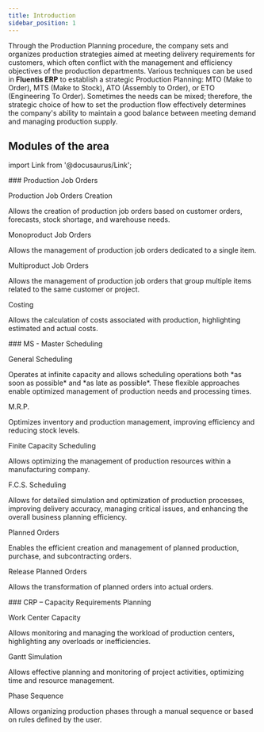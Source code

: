 ```yaml
---
title: Introduction
sidebar_position: 1
---
```


Through the Production Planning procedure, the company sets and organizes production strategies aimed at meeting delivery requirements for customers, which often conflict with the management and efficiency objectives of the production departments. Various techniques can be used in **Fluentis ERP** to establish a strategic Production Planning: MTO (Make to Order), MTS (Make to Stock), ATO (Assembly to Order), or ETO (Engineering To Order). Sometimes the needs can be mixed; therefore, the strategic choice of how to set the production flow effectively determines the company's ability to maintain a good balance between meeting demand and managing production supply.

## Modules of the area

import Link from '@docusaurus/Link';

<div className="cardContainer">
    <div className="card">
###     <Link to="/docs/planning/mps-master-production-scheduling/job-orders-intro">Production Job Orders</Link>
        <p><Link to="/docs/planning/mps-master-production-scheduling/job-order-creation" className="bold-link">Production Job Orders Creation</Link></p>
        <p>Allows the creation of production job orders based on customer orders, forecasts, stock shortage, and warehouse needs.</p>
        <p><Link to="/docs/planning/mps-master-production-scheduling/production-job-orders/new-monoproduct-job-order" className="bold-link">Monoproduct Job Orders</Link></p>
        <p>Allows the management of production job orders dedicated to a single item.</p>
        <p><Link to="/docs/planning/mps-master-production-scheduling/production-job-orders/new-multiproduct-job-order" className="bold-link">Multiproduct Job Orders</Link></p>
        <p>Allows the management of production job orders that group multiple items related to the same customer or project.</p>
        <p><Link to="/docs/planning/mps-master-production-scheduling/production-job-orders/valorization" className="bold-link">Costing</Link></p>
        <p>Allows the calculation of costs associated with production, highlighting estimated and actual costs.</p>
    </div>
</div>
<div className="cardContainer">
    <div className="card">
###     <Link to="/docs/planning/ms-master-scheduling/ms-master-scheduling-intro">MS - Master Scheduling</Link>
        <p><Link to="/docs/planning/ms-master-scheduling/general-schedule" className="bold-link">General Scheduling</Link></p>
        <p>Operates at infinite capacity and allows scheduling operations both *as soon as possible* and *as late as possible*. These flexible approaches enable optimized management of production needs and processing times.</p>
        <p><Link to="/docs/planning/ms-master-scheduling/mrp" className="bold-link">M.R.P.</Link></p>
        <p> Optimizes inventory and production management, improving efficiency and reducing stock levels.</p>
        <p><Link to="/docs/planning/ms-master-scheduling/finite-capacityscheduling" className="bold-link">Finite Capacity Scheduling</Link></p>
        <p>Allows optimizing the management of production resources within a manufacturing company.</p>
<p><Link to="/docs/planning/ms-master-scheduling/fcs-scheduling" className="bold-link">F.C.S. Scheduling</Link></p>
<p>Allows for detailed simulation and optimization of production processes, improving delivery accuracy, managing critical issues, and enhancing the overall business planning efficiency.</p>
        <p><Link to="/docs/planning/ms-master-scheduling/planned-orders/new-planned-order" className="bold-link">Planned Orders</Link></p>
        <p>Enables the efficient creation and management of planned production, purchase, and subcontracting orders.</p>
        <p><Link to="/docs/planning/ms-master-scheduling/planned-orders/procedures/release-planned-orders" className="bold-link">Release Planned Orders</Link></p>
        <p>Allows the transformation of planned orders into actual orders.</p>    
    </div> 
</div> 
<div className="cardContainer">
    <div className="card">
###     <Link to="/docs/planning/capacity-requirements-planning/capacity-requirements-planning-intro">CRP – Capacity Requirements Planning</Link>
        <p><Link to="/docs/planning/capacity-requirements-planning/work-center-capacity" className="bold-link">Work Center Capacity</Link></p>
        <p>Allows monitoring and managing the workload of production centers, highlighting any overloads or inefficiencies.</p>
        <p><Link to="/docs/planning/capacity-requirements-planning/gantt-visualization/gantt-visualization-intro" className="bold-link">Gantt Simulation</Link></p>
        <p>Allows effective planning and monitoring of project activities, optimizing time and resource management.</p>
        <p><Link to="/docs/planning/capacity-requirements-planning/phase-sequences/phase-sequence-topdown" className="bold-link">Phase Sequence</Link></p>
        <p>Allows organizing production phases through a manual sequence or based on rules defined by the user.</p>
    </div>
</div>
